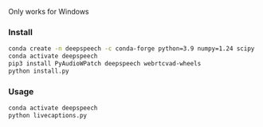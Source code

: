 Only works for Windows

### Install
```sh
conda create -n deepspeech -c conda-forge python=3.9 numpy=1.24 scipy
conda activate deepspeech
pip3 install PyAudioWPatch deepspeech webrtcvad-wheels
python install.py
```
### Usage
```python
conda activate deepspeech
python livecaptions.py
```

